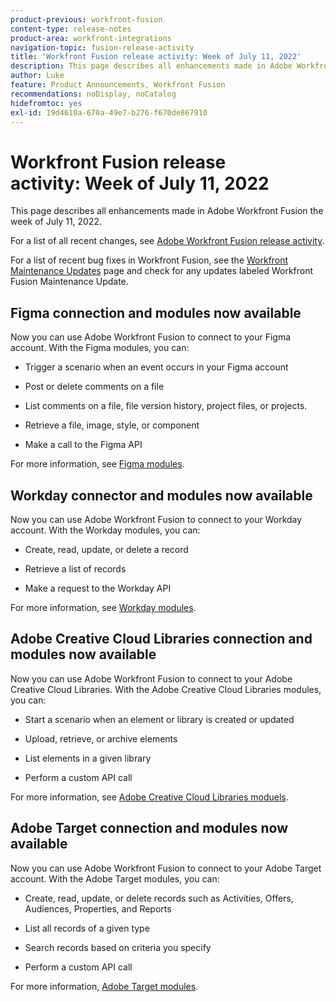 ```yaml
---
product-previous: workfront-fusion
content-type: release-notes
product-area: workfront-integrations
navigation-topic: fusion-release-activity
title: 'Workfront Fusion release activity: Week of July 11, 2022'
description: This page describes all enhancements made in Adobe Workfront Fusion the week of July 11, 2022.
author: Luke
feature: Product Announcements, Workfront Fusion
recommendations: noDisplay, noCatalog
hidefromtoc: yes
exl-id: 19d4610a-670a-49e7-b276-f670de867910
---
```

# Workfront Fusion release activity:&nbsp;Week of July 11, 2022

This page describes all enhancements made in Adobe Workfront Fusion the week of July 11, 2022.

For a list of all recent changes, see [Adobe Workfront Fusion release activity](/help/workfront-fusion/fusion-product-releases/fusion-release-activity.md).

For a list of recent bug fixes in Workfront Fusion, see the [Workfront Maintenance Updates](https://experienceleague.adobe.com/docs/workfront-known-issues/releases/current-updates.html) page and check for any updates labeled Workfront Fusion Maintenance Update.

## Figma connection and modules now available

Now you can use Adobe Workfront Fusion to connect to your Figma account. With the Figma modules, you can:

*   Trigger a scenario when an event occurs in your Figma account
    
*   Post or delete comments on a file
    
*   List comments on a file, file version history, project files, or projects.
    
*   Retrieve a file, image, style, or component
    
*   Make a call to the Figma API
    

For more information, see [Figma modules](../../../workfront-fusion/apps-and-their-modules/figma-modules.md).

## Workday connector and modules now available

Now you can use Adobe Workfront Fusion to connect to your Workday account. With the Workday modules, you can:

*   Create, read, update, or delete a record
    
*   Retrieve a list of records
    
*   Make a request to the Workday API
    

For more information, see [Workday modules](../../../workfront-fusion/apps-and-their-modules/workday-modules.md).

## Adobe Creative Cloud Libraries connection and modules now available

Now you can use Adobe Workfront Fusion to connect to your Adobe Creative Cloud Libraries. With the Adobe Creative Cloud Libraries modules, you can:

*   Start a scenario when an element or library is created or updated
    
*   Upload, retrieve, or archive elements
    
*   List elements in a given library
    
*   Perform a custom API call
    

For more information, see [Adobe Creative Cloud Libraries moduels](../../../workfront-fusion/apps-and-their-modules/creative-cloud-libraries-modules.md).

## Adobe Target connection and modules now available

Now you can use Adobe Workfront Fusion to connect to your Adobe Target account. With the Adobe Target modules, you can:

*   Create, read, update, or delete records such as Activities, Offers, Audiences, Properties, and Reports
    
*   List all records of a given type
    
*   Search records based on criteria you specify
    
*   Perform a custom API call
    

For more information, [Adobe Target modules](../../../workfront-fusion/apps-and-their-modules/adobe-target-modules.md).
